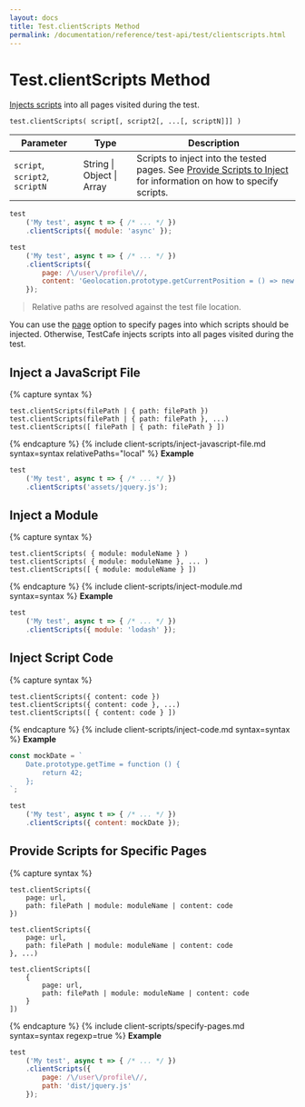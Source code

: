 ```yaml
---
layout: docs
title: Test.clientScripts Method
permalink: /documentation/reference/test-api/test/clientscripts.html
---
```

# Test.clientScripts Method

[Injects scripts](../../../guides/advanced-guides/inject-client-scripts.md) into all pages visited during the test.

```text
test.clientScripts( script[, script2[, ...[, scriptN]]] )
```

Parameter | Type     | Description
--------- | -------- | ---------------------------------------------------------------------------
`script`, `script2`, `scriptN` | String &#124; Object &#124; Array | Scripts to inject into the tested pages. See [Provide Scripts to Inject](../../../guides/advanced-guides/inject-client-scripts.md#provide-scripts-to-inject) for information on how to specify scripts.

```js
test
    ('My test', async t => { /* ... */ })
    .clientScripts({ module: 'async' });
```

```js
test
    ('My test', async t => { /* ... */ })
    .clientScripts({
        page: /\/user\/profile\//,
        content: 'Geolocation.prototype.getCurrentPosition = () => new Positon(0, 0);'
    });
```

> Relative paths are resolved against the test file location.

You can use the [page](../../../guides/advanced-guides/inject-client-scripts.md#provide-scripts-for-specific-pages) option to specify pages into which scripts should be injected. Otherwise, TestCafe injects scripts into all pages visited during the test.

## Inject a JavaScript File

{% capture syntax %}

```text
test.clientScripts(filePath | { path: filePath })
test.clientScripts(filePath | { path: filePath }, ...)
test.clientScripts([ filePath | { path: filePath } ])
```

{% endcapture %}
{% include client-scripts/inject-javascript-file.md syntax=syntax relativePaths="local" %}
**Example**

```js
test
    ('My test', async t => { /* ... */ })
    .clientScripts('assets/jquery.js');
```

## Inject a Module

{% capture syntax %}

```text
test.clientScripts( { module: moduleName } )
test.clientScripts( { module: moduleName }, ... )
test.clientScripts([ { module: moduleName } ])
```

{% endcapture %}
{% include client-scripts/inject-module.md syntax=syntax %}
**Example**

```js
test
    ('My test', async t => { /* ... */ })
    .clientScripts({ module: 'lodash' });
```

## Inject Script Code

{% capture syntax %}

```text
test.clientScripts({ content: code })
test.clientScripts({ content: code }, ...)
test.clientScripts([ { content: code } ])
```

{% endcapture %}
{% include client-scripts/inject-code.md syntax=syntax %}
**Example**

```js
const mockDate = `
    Date.prototype.getTime = function () {
        return 42;
    };
`;

test
    ('My test', async t => { /* ... */ })
    .clientScripts({ content: mockDate });
```

## Provide Scripts for Specific Pages

{% capture syntax %}

```text
test.clientScripts({
    page: url,
    path: filePath | module: moduleName | content: code
})

test.clientScripts({
    page: url,
    path: filePath | module: moduleName | content: code
}, ...)

test.clientScripts([
    {
        page: url,
        path: filePath | module: moduleName | content: code
    }
])
```

{% endcapture %}
{% include client-scripts/specify-pages.md syntax=syntax regexp=true %}
**Example**

```js
test
    ('My test', async t => { /* ... */ })
    .clientScripts({
        page: /\/user\/profile\//,
        path: 'dist/jquery.js'
    });
```
